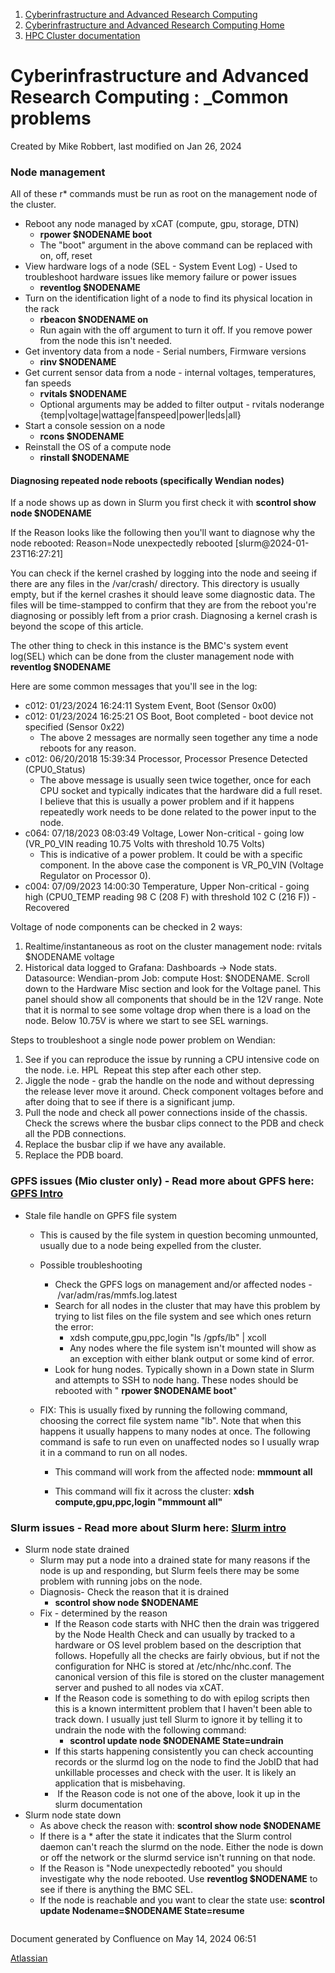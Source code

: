 1. [Cyberinfrastructure and Advanced Research Computing](index.html)
2. [Cyberinfrastructure and Advanced Research Computing Home](Cyberinfrastructure-and-Advanced-Research-Computing-Home_26640754.html)
3. [HPC Cluster documentation](HPC-Cluster-documentation_26640757.html)

# Cyberinfrastructure and Advanced Research Computing : \_Common problems









Created by  Mike Robbert, last modified on Jan 26, 2024


### Node management

All of these r\* commands must be run as root on the management node of the cluster.

- Reboot any node managed by xCAT (compute, gpu, storage, DTN)
  - **rpower $NODENAME boot**
  - The "boot" argument in the above command can be replaced with on, off, reset
- View hardware logs of a node (SEL - System Event Log) - Used to troubleshoot hardware issues like memory failure or power issues
  - **reventlog $NODENAME**
- Turn on the identification light of a node to find its physical location in the rack
  - **rbeacon $NODENAME on**
  - Run again with the off argument to turn it off. If you remove power from the node this isn't needed.
- Get inventory data from a node - Serial numbers, Firmware versions
  - **rinv $NODENAME**
- Get current sensor data from a node - internal voltages, temperatures, fan speeds
  - **rvitals $NODENAME**
  - Optional arguments may be added to filter output - rvitals noderange {temp\|voltage\|wattage\|fanspeed\|power\|leds\|all}
- Start a console session on a node
  - **rcons $NODENAME**
- Reinstall the OS of a compute node
  - **rinstall $NODENAME**

#### Diagnosing repeated node reboots (specifically Wendian nodes)

If a node shows up as down in Slurm you first check it with **scontrol show node $NODENAME**

If the Reason looks like the following then you'll want to diagnose why the node rebooted: Reason=Node unexpectedly rebooted \[slurm@2024-01-23T16:27:21\]

You can check if the kernel crashed by logging into the node and seeing if there are any files in the /var/crash/ directory. This directory is usually empty, but if the kernel crashes it should leave some diagnostic data. The files will be time-stampped to confirm that they are from the reboot you're diagnosing or possibly left from a prior crash. Diagnosing a kernel crash is beyond the scope of this article.

The other thing to check in this instance is the BMC's system event log(SEL) which can be done from the cluster management node with **reventlog $NODENAME**

Here are some common messages that you'll see in the log:

- c012: 01/23/2024 16:24:11 System Event, Boot (Sensor 0x00)
- c012: 01/23/2024 16:25:21 OS Boot, Boot completed - boot device not specified (Sensor 0x22)
  - The above 2 messages are normally seen together any time a node reboots for any reason.
- c012: 06/20/2018 15:39:34 Processor, Processor Presence Detected (CPU0\_Status)
  - The above message is usually seen twice together, once for each CPU socket and typically indicates that the hardware did a full reset. I believe that this is usually a power problem and if it happens repeatedly work needs to be done related to the power input to the node.
- c064: 07/18/2023 08:03:49 Voltage, Lower Non-critical - going low (VR\_P0\_VIN reading 10.75 Volts with threshold 10.75 Volts)
  - This is indicative of a power problem. It could be with a specific component. In the above case the component is VR\_P0\_VIN (Voltage Regulator on Processor 0).
- c004: 07/09/2023 14:00:30 Temperature, Upper Non-critical - going high (CPU0\_TEMP reading 98 C (208 F) with threshold 102 C (216 F)) - Recovered

Voltage of node components can be checked in 2 ways:

1. Realtime/instantaneous as root on the cluster management node: rvitals $NODENAME voltage
2. Historical data logged to Grafana: Dashboards → Node stats. Datasource: Wendian-prom Job: compute Host: $NODENAME. Scroll down to the Hardware Misc section and look for the Voltage panel. This panel should show all components that should be in the 12V range. Note that it is normal to see some voltage drop when there is a load on the node. Below 10.75V is where we start to see SEL warnings.

Steps to troubleshoot a single node power problem on Wendian:

1. See if you can reproduce the issue by running a CPU intensive code on the node. i.e. HPL  Repeat this step after each other step.
2. Jiggle the node - grab the handle on the node and without depressing the release lever move it around. Check component voltages before and after doing that to see if there is a significant jump.
3. Pull the node and check all power connections inside of the chassis. Check the screws where the busbar clips connect to the PDB and check all the PDB connections.
4. Replace the busbar clip if we have any available.
5. Replace the PDB board.

### GPFS issues (Mio cluster only) - Read more about GPFS here: [GPFS Intro](GPFS-Intro_63340621.html)

- Stale file handle on GPFS file system

  - This is caused by the file system in question becoming unmounted, usually due to a node being expelled from the cluster.

  - Possible troubleshooting

    - Check the GPFS logs on management and/or affected nodes - /var/adm/ras/mmfs.log.latest
    - Search for all nodes in the cluster that may have this problem by trying to list files on the file system and see which ones return the error:
      - xdsh compute,gpu,ppc,login "ls /gpfs/lb" \| xcoll
      - Any nodes where the file system isn't mounted will show as an exception with either blank output or some kind of error.
    - Look for hung nodes. Typically shown in a Down state in Slurm and attempts to SSH to node hang. These nodes should be rebooted with " **rpower $NODENAME boot**"
  - FIX: This is usually fixed by running the following command, choosing the correct file system name "lb". Note that when this happens it usually happens to many nodes at once. The following command is safe to run even on unaffected nodes so I usually wrap it in a command to run on all nodes.
    - This command will work from the affected node: **mmmount all**

    - This command will fix it across the cluster: **xdsh compute,gpu,ppc,login "mmmount all"**

### **Slurm issues - Read more about Slurm here: [Slurm intro](Slurm-intro_63340618.html)**

- Slurm node state drained
  - Slurm may put a node into a drained state for many reasons if the node is up and responding, but Slurm feels there may be some problem with running jobs on the node.
  - Diagnosis- Check the reason that it is drained
    - **scontrol show node $NODENAME**
  - Fix - determined by the reason
    - If the Reason code starts with NHC then the drain was triggered by the Node Health Check and can usually by tracked to a hardware or OS level problem based on the description that follows. Hopefully all the checks are fairly obvious, but if not the configuration for NHC is stored at /etc/nhc/nhc.conf. The canonical version of this file is stored on the cluster management server and pushed to all nodes via xCAT.
    - If the Reason code is something to do with epilog scripts then this is a known intermittent problem that I haven't been able to track down. I usually just tell Slurm to ignore it by telling it to undrain the node with the following command:
      - **scontrol update node $NODENAME State=undrain**
    - If this starts happening consistently you can check accounting records or the slurmd log on the node to find the JobID that had unkillable processes and check with the user. It is likely an application that is misbehaving.
    -  If the Reason code is not one of the above, look it up in the slurm documentation
- Slurm node state down
  - As above check the reason with: **scontrol show node $NODENAME**
  - If there is a \* after the state it indicates that the Slurm control daemon can't reach the slurmd on the node. Either the node is down or off the network or the slurmd service isn't running on that node.
  - If the Reason is "Node unexpectedly rebooted" you should investigate why the node rebooted. Use **reventlog $NODENAME** to see if there is anything the BMC SEL.
  - If the node is reachable and you want to clear the state use: **scontrol update Nodename=$NODENAME State=resume**

```

```

Document generated by Confluence on May 14, 2024 06:51

[Atlassian](https://www.atlassian.com/)
